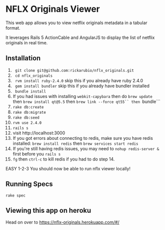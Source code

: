 # NFLX Originals Viewer

This web app allows you to view netflix originals metadata in a tabular format.

It leverages Rails 5 ActionCable and AngularJS to display the list of netflix originals in real time.

## Installation

1. ``` git clone git@github.com:rickarubio/nflx_originals.git```
2. ``` cd nflx_originals```
3. ``` rvm install ruby-2.4.0``` skip this if you already have ruby 2.4.0
4. ``` gem install bundler``` skip this if you already have bundler installed
5. ``` bundle install```
6. If you had issues with installing ```webkit-capybara``` then do ```brew update``` then ```brew install qt@5.5``` then ```brew link --force qt55`` then ```bundle```
7. ```rake db:create```
8. ```rake db:migrate```
9. ```rake db:seed```
10. ```rvm use 2.4.0```
11. ```rails s```
12. visit http://localhost:3000
13. If you got errors about connecting to redis, make sure you have redis installed: ```brew install redis``` then ```brew services start redis```
14. If you're still having redis issues, you may need to ```nohup redis-server &``` first before you ```rails s```
15. ```fg``` then ```ctrl-c``` to kill redis if you had to do step 14.

EASY 1-2-3 You should now be able to run nflx viewer locally!

## Running Specs

```rake spec```

## Viewing this app on heroku
Head on over to https://nflx-originals.herokuapp.com/#/
